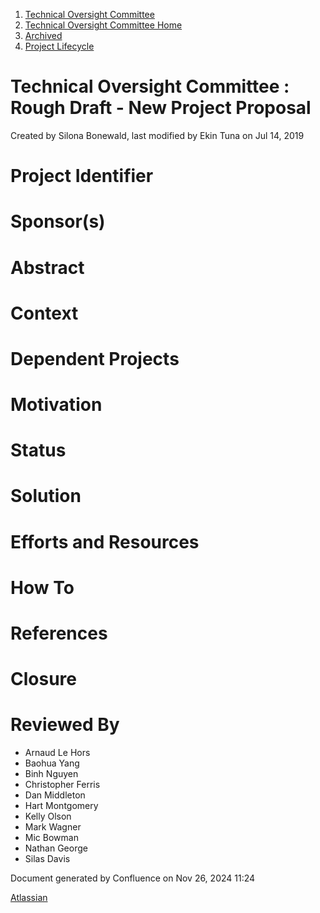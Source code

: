 1. [Technical Oversight Committee](index.html)
2. [Technical Oversight Committee Home](Technical-Oversight-Committee-Home_21430274.html)
3. [Archived](Archived_21447696.html)
4. [Project Lifecycle](Project-Lifecycle_21430820.html)

# Technical Oversight Committee : Rough Draft - New Project Proposal

Created by Silona Bonewald, last modified by Ekin Tuna on Jul 14, 2019

# Project Identifier

# Sponsor(s)

# Abstract

# Context

# Dependent Projects

# Motivation

# Status

# Solution

# Efforts and Resources

# How To

# References

# Closure

# Reviewed By

- Arnaud Le Hors
- Baohua Yang
- Binh Nguyen
- Christopher Ferris
- Dan Middleton
- Hart Montgomery
- Kelly Olson
- Mark Wagner
- Mic Bowman
- Nathan George
- Silas Davis

Document generated by Confluence on Nov 26, 2024 11:24

[Atlassian](http://www.atlassian.com/)
